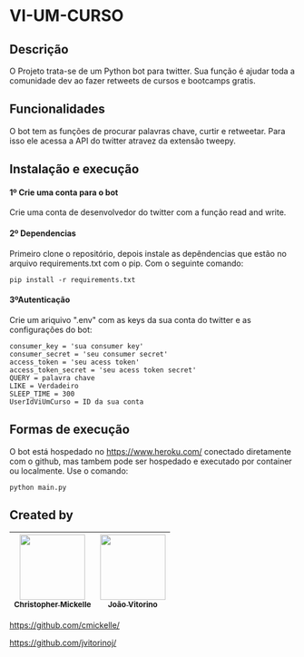 # VI-UM-CURSO


## Descrição 
O Projeto trata-se de um Python bot para twitter. Sua função é ajudar
toda a comunidade dev ao fazer retweets de cursos e bootcamps gratis.


## Funcionalidades
O bot tem as funções de procurar palavras chave, curtir e retweetar.
Para isso ele acessa a API do twitter atravez da extensão tweepy.

## Instalação e execução
#### 1º Crie uma conta para o bot
Crie uma conta de desenvolvedor do twitter com a função read and write.

#### 2º Dependencias
Primeiro clone o repositório, depois instale as depêndencias que estão no arquivo 
requirements.txt com o pip. Com o seguinte comando:
```
pip install -r requirements.txt
```
#### 3ºAutenticação
Crie um ariquivo ".env" com as keys da sua conta do twitter e as configurações do bot:
```
consumer_key = 'sua consumer key'
consumer_secret = 'seu consumer secret'
access_token = 'seu acess token'
access_token_secret = 'seu acess token secret'
QUERY = palavra chave
LIKE = Verdadeiro
SLEEP_TIME = 300
UserIdViUmCurso = ID da sua conta
```
## Formas de execução
O bot está hospedado no https://www.heroku.com/ conectado diretamente com o 
github, mas tambem pode ser hospedado e executado por container ou localmente.
Use o comando:
```
python main.py
```

## Created by
| [<img src="https://avatars.githubusercontent.com/u/94025010?v=4" width=115><br><sub>Christopher Mickelle</sub>](https://github.com/cmickelle) | [<img src="https://avatars.githubusercontent.com/u/31418573?v=4" width=115><br><sub>João Vitorino</sub>](https://github.com/jvitorinoj) |
|:---------------------------------------------------------------------------------------------------------------------------------------------:|:---------------------------------------------------------------------------------------------------------------------------------------:|


https://github.com/cmickelle/

https://github.com/jvitorinoj/
